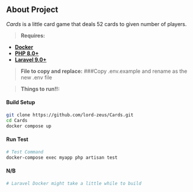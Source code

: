 
## About Project

*Cards* is a little card game that deals 52 cards to given number of players.


> **Requires:**
- **[Docker](https://www.docker.com/)**
- **[PHP 8.0+](https://php.net/releases/)**
- **[Laravel 9.0+](https://github.com/laravel/laravel)**


> **File to copy and replace:**
###Copy .env.example and rename as the new .env file

> **Things to run!!:**
>

#### Build Setup

``` bash
git clone https://github.com/lord-zeus/Cards.git
cd Cards
docker compose up
```


#### Run Test

```bash
# Test Command
docker-compose exec myapp php artisan test

```


#### N/B

```bash
# Laravel Docker might take a little while to build
```


